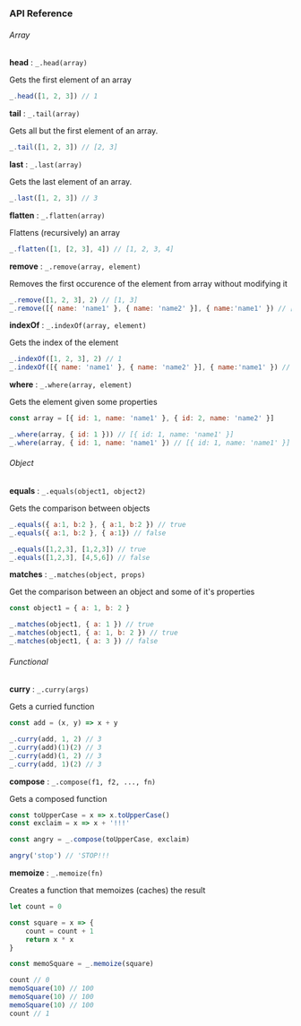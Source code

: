 ### API Reference

###### Array

**head** : ```_.head(array)```

Gets the first element of an array

```js
_.head([1, 2, 3]) // 1
```

**tail** : ```_.tail(array)```

Gets all but the first element of an array.

```js
_.tail([1, 2, 3]) // [2, 3]
```

**last** : ```_.last(array)```

Gets the last element of an array.

```js
_.last([1, 2, 3]) // 3
```

**flatten** : ```_.flatten(array)```

Flattens (recursively) an array

```js
_.flatten([1, [2, 3], 4]) // [1, 2, 3, 4]
```

**remove** : ```_.remove(array, element)```

Removes the first occurence of the element from array without modifying it

```js
_.remove([1, 2, 3], 2) // [1, 3]
_.remove([{ name: 'name1' }, { name: 'name2' }], { name:'name1' }) // [{ name: 'name2' }]
```

**indexOf** : ```_.indexOf(array, element)```

Gets the index of the element

```js
_.indexOf([1, 2, 3], 2) // 1
_.indexOf([{ name: 'name1' }, { name: 'name2' }], { name:'name1' }) // 0
```

**where** : ```_.where(array, element)```

Gets the element given some properties

```js
const array = [{ id: 1, name: 'name1' }, { id: 2, name: 'name2' }]

_.where(array, { id: 1 })) // [{ id: 1, name: 'name1' }]
_.where(array, { id: 1, name: 'name1' }) // [{ id: 1, name: 'name1' }]
```

###### Object

**equals** : ```_.equals(object1, object2)```

Gets the comparison between objects

```js
_.equals({ a:1, b:2 }, { a:1, b:2 }) // true
_.equals({ a:1, b:2 }, { a:1}) // false

_.equals([1,2,3], [1,2,3]) // true
_.equals([1,2,3], [4,5,6]) // false
```

**matches** : ```_.matches(object, props)```

Get the comparison between an object and some of it's properties

```js
const object1 = { a: 1, b: 2 }

_.matches(object1, { a: 1 }) // true
_.matches(object1, { a: 1, b: 2 }) // true
_.matches(object1, { a: 3 }) // false
```

###### Functional

**curry** : ```_.curry(args)```

Gets a curried function

```js
const add = (x, y) => x + y

_.curry(add, 1, 2) // 3
_.curry(add)(1)(2) // 3
_.curry(add)(1, 2) // 3
_.curry(add, 1)(2) // 3
```

**compose** : ```_.compose(f1, f2, ..., fn)```

Gets a composed function

```js
const toUpperCase = x => x.toUpperCase()
const exclaim = x => x + '!!!'

const angry = _.compose(toUpperCase, exclaim)

angry('stop') // 'STOP!!!
```

**memoize** : ```_.memoize(fn)```

Creates a function that memoizes (caches) the result

```js
let count = 0

const square = x => {
    count = count + 1
    return x * x
}

const memoSquare = _.memoize(square)

count // 0
memoSquare(10) // 100
memoSquare(10) // 100
memoSquare(10) // 100
count // 1
```
